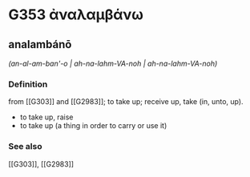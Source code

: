 # G353 ἀναλαμβάνω

## analambánō

_(an-al-am-ban'-o | ah-na-lahm-VA-noh | ah-na-lahm-VA-noh)_

### Definition

from [[G303]] and [[G2983]]; to take up; receive up, take (in, unto, up).

- to take up, raise
- to take up (a thing in order to carry or use it)

### See also

[[G303]], [[G2983]]

